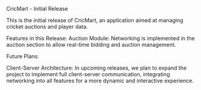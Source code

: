 CricMart - Initial Release

This is the initial release of CricMart, an application aimed at managing cricket auctions and player data.

Features in this Release:
    Auction Module: Networking is implemented in the auction section to allow real-time bidding and auction management.

Future Plans:
    
Client-Server Architecture: In upcoming releases, we plan to expand the project to implement full client-server communication, integrating networking into all features for a more dynamic and interactive experience.

